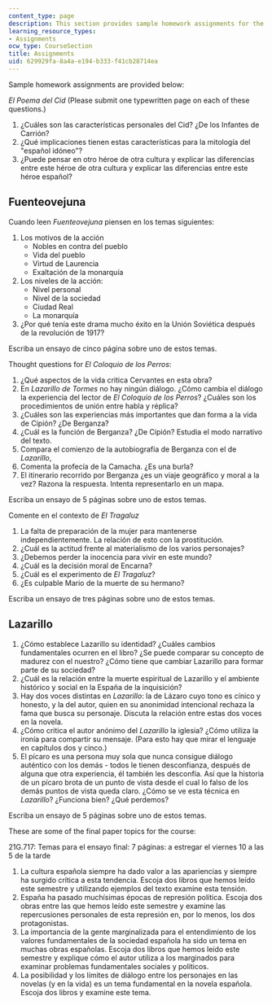 ```yaml
---
content_type: page
description: This section provides sample homework assignments for the course.
learning_resource_types:
- Assignments
ocw_type: CourseSection
title: Assignments
uid: 629929fa-8a4a-e194-b333-f41cb28714ea
---
```


Sample homework assignments are provided below:

_El Poema del Cid_ (Please submit one typewritten page on each of these questions.)

1.  ¿Cuáles son las características personales del Cid? ¿De los Infantes de Carrión?
2.  ¿Qué implicaciones tienen estas características para la mitología del "español idóneo"?
3.  ¿Puede pensar en otro héroe de otra cultura y explicar las diferencias entre este héroe de otra cultura y explicar las diferencias entre este héroe español?

Fuenteovejuna
-------------

Cuando leen _Fuenteovejuna_ piensen en los temas siguientes:

1.  Los motivos de la acción
    *   Nobles en contra del pueblo
    *   Vida del pueblo
    *   Virtud de Laurencia
    *   Exaltación de la monarquía
2.  Los niveles de la acción:
    *   Nivel personal
    *   Nivel de la sociedad
    *   Ciudad Real
    *   La monarquía
3.  ¿Por qué tenía este drama mucho éxito en la Unión Soviética después de la revolución de 1917?

Escriba un ensayo de cinco página sobre uno de estos temas.

Thought questions for _El Coloquio de los Perros_:

1.  ¿Qué aspectos de la vida critica Cervantes en esta obra?
2.  En _Lazarillo de Tormes_ no hay ningún diálogo. ¿Cómo cambia el diálogo la experiencia del lector de _El Coloquio de los Perros_? ¿Cuáles son los procedimientos de unión entre habla y réplica?
3.  ¿Cuáles son las experiencias más importantes que dan forma a la vida de Cipión? ¿De Berganza?
4.  ¿Cuál es la función de Berganza? ¿De Cipión? Estudia el modo narrativo del texto.
5.  Compara el comienzo de la autobiografía de Berganza con el de _Lazarillo_,
6.  Comenta la profecía de la Camacha. ¿Es una burla?
7.  El itinerario recorrido por Berganza ¿es un viaje geográfico y moral a la vez? Razona la respuesta. Intenta representarlo en un mapa.

Escriba un ensayo de 5 páginas sobre uno de estos temas.

Comente en el contexto de _El Tragaluz_

1.  La falta de preparación de la mujer para mantenerse independientemente. La relación de esto con la prostitución.
2.  ¿Cuál es la actitud frente al materialismo de los varios personajes?
3.  ¿Debemos perder la inocencia para vivir en este mundo?
4.  ¿Cuál es la decisión moral de Encarna?
5.  ¿Cuál es el experimento de _El Tragaluz_?
6.  ¿Es culpable Mario de la muerte de su hermano?

Escriba un ensayo de tres páginas sobre uno de estos temas.

Lazarillo
---------

1.  ¿Cómo establece Lazarillo su identidad? ¿Cuáles cambios fundamentales ocurren en el libro? ¿Se puede comparar su concepto de madurez con el nuestro? ¿Cómo tiene que cambiar Lazarillo para formar parte de su sociedad?
2.  ¿Cuál es la relación entre la muerte espiritual de Lazarillo y el ambiente histórico y social en la España de la inquisición?
3.  Hay dos voces distintas en _Lazarillo_: la de Lázaro cuyo tono es cínico y honesto, y la del autor, quien en su anonimidad intencional rechaza la fama que busca su personaje. Discuta la relación entre estas dos voces en la novela.
4.  ¿Cómo critica el autor anónimo del _Lazarillo_ la iglesia? ¿Cómo utiliza la ironía para compartir su mensaje. (Para esto hay que mirar el lenguaje en capítulos dos y cinco.)
5.  El pícaro es una persona muy sola que nunca consigue diálogo auténtico con los demás - todos le tienen desconfianza, después de alguna que otra experiencia, él también les desconfía. Así que la historia de un pícaro brota de un punto de vista desde el cual lo falso de los demás puntos de vista queda claro. ¿Cómo se ve esta técnica en _Lazarillo_? ¿Funciona bien? ¿Qué perdemos?

Escriba un ensayo de 5 páginas sobre uno de estos temas.

These are some of the final paper topics for the course:

21G.717: Temas para el ensayo final: 7 páginas: a estregar el viernes 10 a las 5 de la tarde

1.  La cultura española siempre ha dado valor a las apariencias y siempre ha surgido crítica a esta tendencia. Escoja dos libros que hemos leído este semestre y utilizando ejemplos del texto examine esta tensión.
2.  España ha pasado muchísimas épocas de represión política. Escoja dos obras entre las que hemos leído este semestre y examine las repercusiones personales de esta represión en, por lo menos, los dos protagonistas.
3.  La importancia de la gente marginalizada para el entendimiento de los valores fundamentales de la sociedad española ha sido un tema en muchas obras españolas. Escoja dos libros que hemos leído este semestre y explique cómo el autor utiliza a los marginados para examinar problemas fundamentales sociales y políticos.
4.  La posibilidad y los límites de diálogo entre los personajes en las novelas (y en la vida) es un tema fundamental en la novela española. Escoja dos libros y examine este tema.